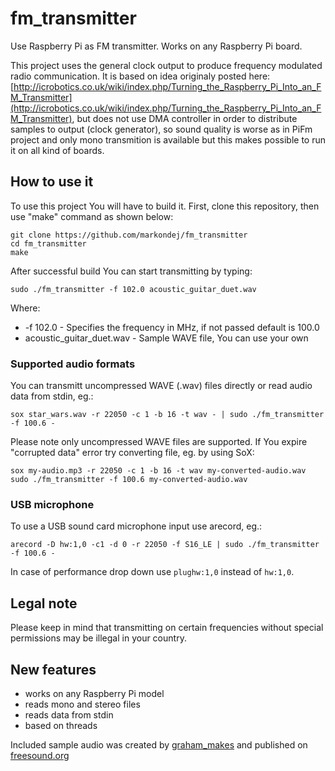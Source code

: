 # fm_transmitter
Use Raspberry Pi as FM transmitter. Works on any Raspberry Pi board.

This project uses the general clock output to produce frequency modulated radio communication. It is based on idea originaly posted here: [http://icrobotics.co.uk/wiki/index.php/Turning_the_Raspberry_Pi_Into_an_FM_Transmitter](http://icrobotics.co.uk/wiki/index.php/Turning_the_Raspberry_Pi_Into_an_FM_Transmitter), but does not use DMA controller in order to distribute samples to output (clock generator), so sound quality is worse as in PiFm project and only mono transmition is available but this makes possible to run it on all kind of boards.

## How to use it
To use this project You will have to build it. First, clone this repository, then use "make" command as shown below:
```
git clone https://github.com/markondej/fm_transmitter
cd fm_transmitter
make
``` 
After successful build You can start transmitting by typing:
```
sudo ./fm_transmitter -f 102.0 acoustic_guitar_duet.wav
```
Where:
* -f 102.0 - Specifies the frequency in MHz, if not passed default is 100.0
* acoustic_guitar_duet.wav - Sample WAVE file, You can use your own

### Supported audio formats
You can transmitt uncompressed WAVE (.wav) files directly or read audio data from stdin, eg.:
```
sox star_wars.wav -r 22050 -c 1 -b 16 -t wav - | sudo ./fm_transmitter -f 100.6 -
```
Please note only uncompressed WAVE files are supported. If You expire "corrupted data" error try converting file, eg. by using SoX:
```
sox my-audio.mp3 -r 22050 -c 1 -b 16 -t wav my-converted-audio.wav
sudo ./fm_transmitter -f 100.6 my-converted-audio.wav
```
### USB microphone
To use a USB sound card microphone input use arecord, eg.:
```
arecord -D hw:1,0 -c1 -d 0 -r 22050 -f S16_LE | sudo ./fm_transmitter -f 100.6 -
```
In case of performance drop down use ```plughw:1,0``` instead of ```hw:1,0```.

## Legal note
Please keep in mind that transmitting on certain frequencies without special permissions may be illegal in your country.

## New features
* works on any Raspberry Pi model
* reads mono and stereo files
* reads data from stdin
* based on threads

Included sample audio was created by [graham_makes](https://freesound.org/people/graham_makes/sounds/449409/) and published on [freesound.org](https://freesound.org/)